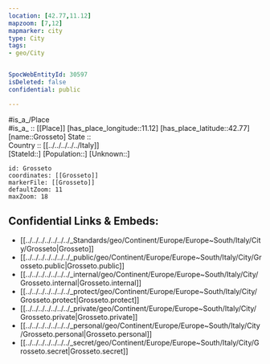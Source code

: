 ```yaml
---
location: [42.77,11.12] 
mapzoom: [7,12] 
mapmarker: city 
type: City
tags:
- geo/City


SpocWebEntityId: 30597
isDeleted: false
confidential: public

---
```

#is_a_/Place  
#is_a_ :: [[Place]] 
[has_place_longitude::11.12] 
[has_place_latitude::42.77] 
[name::Grosseto] 
State ::  
Country :: [[../../../../../Italy]]  
[StateId::] 
[Population::] 
[Unknown::] 


```leaflet
id: Grosseto
coordinates: [[Grosseto]] 
markerFile: [[Grosseto]] 
defaultZoom: 11 
maxZoom: 18
```


## Confidential Links & Embeds: 
- [[../../../../../../../_Standards/geo/Continent/Europe/Europe~South/Italy/City/Grosseto|Grosseto]] 
- [[../../../../../../../_public/geo/Continent/Europe/Europe~South/Italy/City/Grosseto.public|Grosseto.public]] 
- [[../../../../../../../_internal/geo/Continent/Europe/Europe~South/Italy/City/Grosseto.internal|Grosseto.internal]] 
- [[../../../../../../../_protect/geo/Continent/Europe/Europe~South/Italy/City/Grosseto.protect|Grosseto.protect]] 
- [[../../../../../../../_private/geo/Continent/Europe/Europe~South/Italy/City/Grosseto.private|Grosseto.private]] 
- [[../../../../../../../_personal/geo/Continent/Europe/Europe~South/Italy/City/Grosseto.personal|Grosseto.personal]] 
- [[../../../../../../../_secret/geo/Continent/Europe/Europe~South/Italy/City/Grosseto.secret|Grosseto.secret]] 
